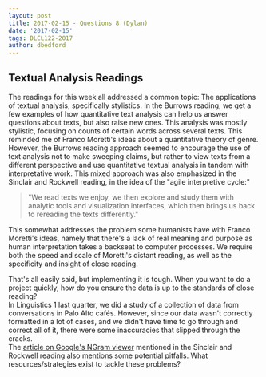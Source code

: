 ```yaml
---
layout: post
title: 2017-02-15 - Questions 8 (Dylan)
date: '2017-02-15'
tags: DLCL122-2017
author: dbedford
---
```


## Textual Analysis Readings
The readings for this week all addressed a common topic: The applications of textual analysis, specifically stylistics.
In the Burrows reading, we get a few examples of how quantitative text analysis can help us answer questions about texts, but also raise new ones. This analysis was mostly stylistic, focusing on counts of certain words across several texts. This reminded me of Franco Moretti's ideas about a quantitative theory of genre. However, the Burrows reading approach seemed to encourage the use of text analysis not to make sweeping claims, but rather to view texts from a different perspective and use quantitative textual analysis in tandem with interpretative work. 
This mixed approach was also emphasized in the Sinclair and Rockwell reading, in the idea of the "agile interpretive cycle:"
>"We read texts we enjoy, we then explore and study them with analytic tools and visualization interfaces, which then brings us back to rereading the texts differently."  

This somewhat addresses the problem some humanists have with Franco Moretti's ideas, namely that there's a lack of real meaning and purpose as human interpretation takes a backseat to computer processes. We require both the speed and scale of Moretti's distant reading, as well as the specificity and insight of close reading. 

That's all easily said, but implementing it is tough. When you want to do a project quickly, how do you ensure the data is up to the standards of close reading?  
In Linguistics 1 last quarter, we did a study of a collection of data from conversations in Palo Alto cafés. However, since our data wasn't correctly formatted in a lot of cases, and we didn't have time to go through and correct all of it, there were some inaccuracies that slipped through the cracks.   
The [article on Google's NGram viewer](http://searchengineland.com/when-ocr-goes-bad-googles-ngram-viewer-the-f-word-59181) mentioned in the Sinclair and Rockwell reading  also mentions some potential pitfalls. What resources/strategies exist to tackle these problems?
